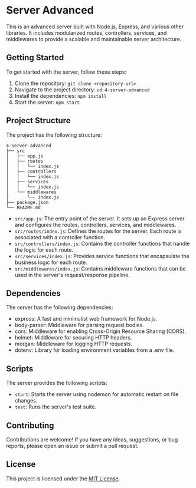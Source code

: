 # Server Advanced

This is an advanced server built with Node.js, Express, and various other libraries. It includes modularized routes, controllers, services, and middlewares to provide a scalable and maintainable server architecture.

## Getting Started

To get started with the server, follow these steps:

1. Clone the repository: `git clone <repository-url>`
2. Navigate to the project directory: `cd 4-server-advanced`
3. Install the dependencies: `npm install`
4. Start the server: `npm start`

## Project Structure

The project has the following structure:

```
4-server-advanced
├── src
│   ├── app.js
│   ├── routes
│   │   └── index.js
│   ├── controllers
│   │   └── index.js
│   ├── services
│   │   └── index.js
│   └── middlewares
│       └── index.js
├── package.json
└── README.md
```

- `src/app.js`: The entry point of the server. It sets up an Express server and configures the routes, controllers, services, and middlewares.
- `src/routes/index.js`: Defines the routes for the server. Each route is associated with a controller function.
- `src/controllers/index.js`: Contains the controller functions that handle the logic for each route.
- `src/services/index.js`: Provides service functions that encapsulate the business logic for each route.
- `src/middlewares/index.js`: Contains middleware functions that can be used in the server's request/response pipeline.

## Dependencies

The server has the following dependencies:

- express: A fast and minimalist web framework for Node.js.
- body-parser: Middleware for parsing request bodies.
- cors: Middleware for enabling Cross-Origin Resource Sharing (CORS).
- helmet: Middleware for securing HTTP headers.
- morgan: Middleware for logging HTTP requests.
- dotenv: Library for loading environment variables from a .env file.

## Scripts

The server provides the following scripts:

- `start`: Starts the server using nodemon for automatic restart on file changes.
- `test`: Runs the server's test suite.

## Contributing

Contributions are welcome! If you have any ideas, suggestions, or bug reports, please open an issue or submit a pull request.

## License

This project is licensed under the [MIT License](LICENSE).